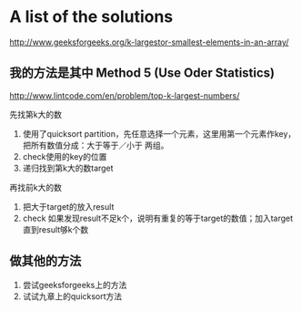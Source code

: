 # A list of the solutions 
http://www.geeksforgeeks.org/k-largestor-smallest-elements-in-an-array/
## 我的方法是其中 Method 5 (Use Oder Statistics)
http://www.lintcode.com/en/problem/top-k-largest-numbers/

先找第k大的数 

1. 使用了quicksort partition，先任意选择一个元素，这里用第一个元素作key，把所有数值分成：大于等于／小于 两组。
2. check使用的key的位置
3. 递归找到第k大的数target

再找前k大的数

1. 把大于target的放入result
2. check 如果发现result不足k个，说明有重复的等于target的数值；加入target直到result够k个数

## 做其他的方法
1. 尝试geeksforgeeks上的方法
2. 试试九章上的quicksort方法